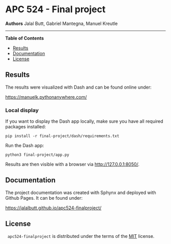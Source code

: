 # APC 524 - Final project

**Authors**
Jalal Butt, Gabriel Mantegna, Manuel Kreutle

-----

**Table of Contents**

- [Results](#results)
- [Documentation](#documentation)
- [License](#license)

## Results

The results were visualized with Dash and can be found online under:

https://manuelk.pythonanywhere.com/

### Local display

If you want to display the Dash app locally, make sure you have all required packages installed:

`pip install -r final-project/dash/requirements.txt`

Run the Dash app:

`python3 final-project/app.py`

Results are then visible with a browser via http://127.0.0.1:8050/.

## Documentation

The project documentation was created with Sphynx and deployed with Github Pages. It can be found under:

https://jalalbutt.github.io/apc524-finalproject/

## License

` apc524-finalproject` is distributed under the terms of the [MIT](https://spdx.org/licenses/MIT.html) license.
